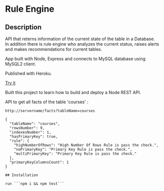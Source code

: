 # Rule Engine

## Description

API that reterns information of the current state of the table in a Database.
In addition there is rule engine who analyzes the current status, raises alerts and makes recommendations for current tables. 

App built with Node, Express and connects to MySQL database using MySQL2 client.

Published with Heroku.

[Try it](https://react-node-chat-project.netlify.app/)

Built this project to learn how to build and deploy a Node REST API.

API to get all facts of the table 'courses' :

 `http://servername/facts?tableName=courses`


```{ 
{
  "tableName": "courses",
  "rowsNumber": 9,
  "indexesNumber": 1,
  "hasPrimaryKey": true,
  "rule": {
    "highNumberOfRows": "High Number Of Rows Rule is pass the check.",
    "noPrimaryKey": "Primary Key Rule is pass the check.",
    "multiPrimaryKey": "Primary Key Rule is pass the check."
  },
  "primaryKeyColumnsCount": 1
}

## Installation

run ```npm i && npm test```
